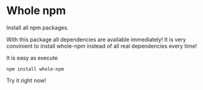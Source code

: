 Whole npm
=========

Install all npm packages. 

With this package all dependencies are available immediately! It is very convinient to install whole-npm instead of all real dependencies every time!

It is easy as execute

    npm install whole-npm

Try it right now!
